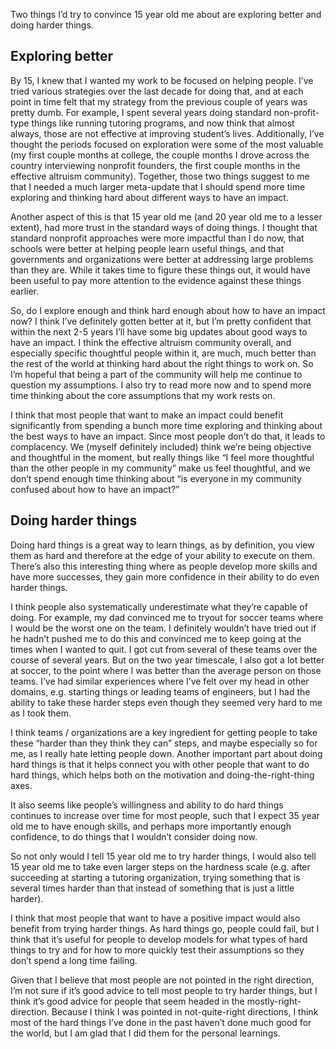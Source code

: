 Two things I’d try to convince 15 year old me about are exploring better and doing harder things.

## Exploring better
By 15, I knew that I wanted my work to be focused on helping people. I’ve tried various strategies over the last decade for doing that, and at each point in time felt that my strategy from the previous couple of years was pretty dumb. For example, I spent several years doing standard non-profit-type things like running tutoring programs, and now think that almost always, those are not effective at improving student’s lives. Additionally, I’ve thought the periods focused on exploration were some of the most valuable (my first couple months at college, the couple months I drove across the country interviewing nonprofit founders, the first couple months in the effective altruism community). Together, those two things suggest to me that I needed a much larger meta-update that I should spend more time exploring and thinking hard about different ways to have an impact.

Another aspect of this is that 15 year old me (and 20 year old me to a lesser extent), had more trust in the standard ways of doing things. I thought that standard nonprofit approaches were more impactful than I do now, that schools were better at helping people learn useful things, and that governments and organizations were better at addressing large problems than they are. While it takes time to figure these things out, it would have been useful to pay more attention to the evidence against these things earlier.

So, do I explore enough and think hard enough about how to have an impact now? I think I’ve definitely gotten better at it, but I’m pretty confident that within the next 2-5 years I’ll have some big updates about good ways to have an impact. I think the effective altruism community overall, and especially specific thoughtful people within it, are much, much better than the rest of the world at thinking hard about the right things to work on. So I’m hopeful that being a part of the community will help me continue to question my assumptions. I also try to read more now and to spend more time thinking about the core assumptions that my work rests on.

I think that most people that want to make an impact could benefit significantly from spending a bunch more time exploring and thinking about the best ways to have an impact. Since most people don’t do that, it leads to complacency. We (myself definitely included) think we’re being objective and thoughtful in the moment, but really things like “I feel more thoughtful than the other people in my community” make us feel thoughtful, and we don’t spend enough time thinking about “is everyone in my community confused about how to have an impact?” 


## Doing harder things
Doing hard things is a great way to learn things, as by definition, you view them as hard and therefore at the edge of your ability to execute on them. There’s also this interesting thing where as people develop more skills and have more successes, they gain more confidence in their ability to do even harder things.

I think people also systematically underestimate what they’re capable of doing. For example, my dad convinced me to tryout for soccer teams where I would be the worst one on the team. I definitely wouldn’t have tried out if he hadn’t pushed me to do this and convinced me to keep going at the times when I wanted to quit. I got cut from several of these teams over the course of several years. But on the two year timescale, I also got a lot better at soccer, to the point where I was better than the average person on those teams. I’ve had similar experiences where I’ve felt over my head in other domains, e.g. starting things or leading teams of engineers, but I had the ability to take these harder steps even though they seemed very hard to me as I took them.

I think teams / organizations are a key ingredient for getting people to take these “harder than they think they can” steps, and maybe especially so for me, as I really hate letting people down. Another important part about doing hard things is that it helps connect you with other people that want to do hard things, which helps both on the motivation and doing-the-right-thing axes.

It also seems like people’s willingness and ability to do hard things continues to increase over time for most people, such that I expect 35 year old me to have enough skills, and perhaps more importantly enough confidence, to do things that I wouldn’t consider doing now.

So not only would I tell 15 year old me to try harder things, I would also tell 15 year old me to take even larger steps on the hardness scale (e.g. after succeeding at starting a tutoring organization, trying something that is several times harder than that instead of something that is just a little harder).

I think that most people that want to have a positive impact would also benefit from trying harder things. As hard things go, people could fail, but I think that it’s useful for people to develop models for what types of hard things to try and for how to more quickly test their assumptions so they don’t spend a long time failing. 

Given that I believe that most people are not pointed in the right direction, I’m not sure if it’s good advice to tell most people to try harder things, but I think it’s good advice for people that seem headed in the mostly-right-direction. Because I think I was pointed in not-quite-right directions, I think most of the hard things I’ve done in the past haven’t done much good for the world, but I am glad that I did them for the personal learnings.
